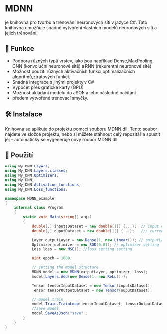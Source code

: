 # MDNN
je knihovna pro tvorbu a trénování neuronových sítí v jazyce C#. Tato knihovna umožňuje snadné vytvoření vlastních modelů neuronových sítí a jejich trénování.

## 📌 Funkce
- Podpora různých typů vrstev, jako jsou například Dense,MaxPooling, CNN (konvoluční neuronové sítě) a RNN (rekurentní neuronové sítě)
- Možnost použití různých aktivačních funkcí,optimalizačních algoritmů,ztrátových funkcí.
- Snadná integrace s jinými projekty v C#
- Výpočet přes grafické karty (GPU)
- Možnost ukládání modelu do JSON a jeho následné načítání
- předem vytvořené trénovací smyčky.

## 🛠 Instalace
Knihovna se aplikuje do projektu pomocí souboru MDNN.dll. Tento soubor najdete ve složce projektu, nebo si můžete stáhnout celý repozitář a spustit jej – automaticky se vygeneruje nový soubor MDNN.dll.

## 🚀 Použití

```csharp
using My_DNN.Layers;
using My_DNN.Layers.classes;
using My_DNN.Optimizers;
using My_DNN;
using My_DNN.Activation_functions;
using My_DNN.Loss_functions;

namespace MDNN_example
{
    internal class Program
    {
        static void Main(string[] args)
        {
            double[,] inputsDataset = new double[][] {...};  // input data 
            double[,] ouputDataset = new double[][] {...};   /// current output data

            Layer outputLayer = new Dense(1, new Linear()); // outputLayer setting
            Optimizer optimizer = new SGD(0.01); // optimizer setting
            Loss loss = new MSE(); //loss setting setting

            uint epoch = 1000;

            // setting the model structure
            MDNN model = new MDNN(outputLayer, optimizer, loss);
            model.Layers.Add(new Dense(1, new ReLu()));

            Tensor tensorInputDataset = new Tensor(inputsDataset);
            Tensor tensorOutputDataset = new Tensor(ouputDataset);

            // model train 
            model.Train.TrainLoop(tensorInputDataset, tensorOutputDataset, epoch,1);
            //save model
            model.SaveAsJson("save");
        }
    }
}


```
